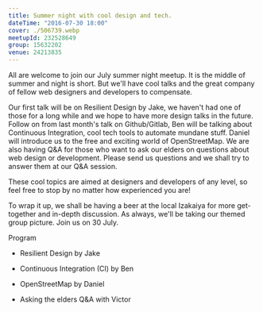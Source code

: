 ```yaml
---
title: Summer night with cool design and tech.
dateTime: "2016-07-30 18:00"
cover: ./506739.webp
meetupId: 232528649
group: 15632202
venue: 24213835
---
```


All are welcome to join our July summer night meetup. It is the middle of summer and night is short. But we'll have cool talks and the great company of fellow web designers and developers to compensate.

Our first talk will be on Resilient Design by Jake, we haven't had one of those for a long while and we hope to have more design talks in the future. Follow on from last month's talk on Github/Gitlab, Ben will be talking about Continuous Integration, cool tech tools to automate mundane stuff. Daniel will introduce us to the free and exciting world of OpenStreetMap. We are also having Q&A for those who want to ask our elders on questions about web design or development. Please send us questions and we shall try to answer them at our Q&A session.

These cool topics are aimed at designers and developers of any level, so feel free to stop by no matter how experienced you are!

To wrap it up, we shall be having a beer at the local Izakaiya for more get-together and in-depth discussion. As always, we'll be taking our themed group picture. Join us on 30 July.

Program

- Resilient Design by Jake

- Continuous Integration (CI) by Ben

- OpenStreetMap by Daniel

- Asking the elders Q&A with Victor
